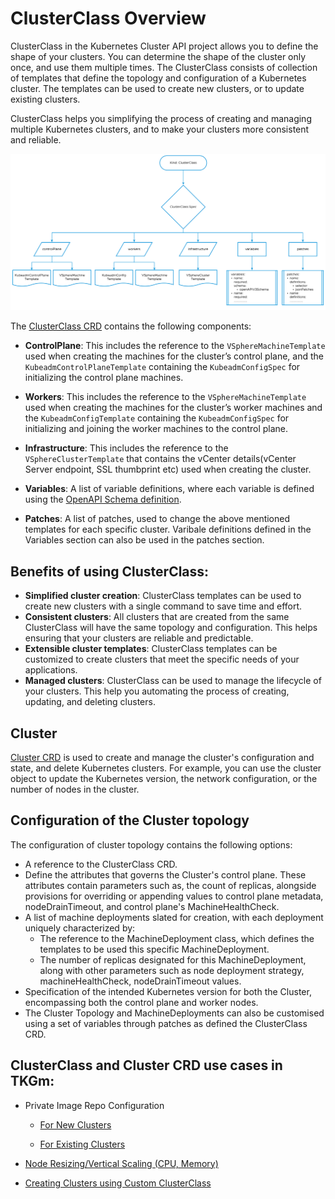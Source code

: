﻿# ClusterClass Overview

ClusterClass in the Kubernetes Cluster API project allows you to define the shape of your clusters. You can determine the shape of the cluster only once, and use them  multiple times. The ClusterClass consists of collection of templates that define the topology and configuration of a Kubernetes cluster. The templates can be used to create new clusters, or to update existing clusters. 

ClusterClass helps you simplifying the process of creating and managing multiple Kubernetes clusters, and to make your clusters more consistent and reliable.

![ClusterClass Components](./img/clusterclass/ClusterClass_components.jpg)

The [ClusterClass CRD](https://doc.crds.dev/github.com/kubernetes-sigs/cluster-api/cluster.x-k8s.io/ClusterClass/v1beta1) contains the following components:

- **ControlPlane**: This includes the reference to the `VSphereMachineTemplate` used when creating the machines for the cluster’s control plane, and the `KubeadmControlPlaneTemplate` containing the `KubeadmConfigSpec` for initializing the control plane machines.
- **Workers**: This includes the reference to the `VSphereMachineTemplate` used when creating the machines for the cluster’s worker machines and the `KubeadmConfigTemplate` containing the `KubeadmConfigSpec` for initializing and joining the worker machines to the control plane.
- **Infrastructure**: This includes the reference to the `VSphereClusterTemplate` that contains the vCenter details(vCenter Server endpoint, SSL thumbprint etc) used when creating the cluster.
- **Variables**: A list of variable definitions, where each variable is defined using the [OpenAPI Schema definition](https://github.com/kubernetes/apiextensions-apiserver/blob/master/pkg/apis/apiextensions/types_jsonschema.go).

- **Patches**: A list of patches, used to change the above mentioned templates for each specific cluster. Varibale definitions defined in the Variables section can also be used in the patches section.

## Benefits of using ClusterClass:

- **Simplified cluster creation**: ClusterClass templates can be used to create new clusters with a single command to save time and effort.
- **Consistent clusters**: All clusters that are created from the same ClusterClass will have the same topology and configuration. This helps ensuring that your clusters are reliable and predictable.
- **Extensible cluster templates**: ClusterClass templates can be customized to create clusters that meet the specific needs of your applications.
- **Managed clusters**: ClusterClass can be used to manage the lifecycle of your clusters. This help you automating the process of creating, updating, and deleting clusters.

## Cluster 

[Cluster CRD](https://doc.crds.dev/github.com/kubernetes-sigs/cluster-api/cluster.x-k8s.io/Cluster/v1beta1) is used to create and manage the cluster's configuration and state, and delete Kubernetes clusters. For example, you can use the cluster object to update the Kubernetes version, the network configuration, or the number of nodes in the cluster.


## Configuration of the Cluster topology
The configuration of cluster topology contains the following options:

- A reference to the ClusterClass CRD.
- Define the attributes that governs the Cluster's control plane. These attributes contain parameters such as, the count of replicas, alongside provisions for overriding or appending values to control plane metadata, nodeDrainTimeout, and control plane's MachineHealthCheck.
- A list of machine deployments slated for creation, with each deployment uniquely characterized by:
  - The reference to the MachineDeployment class, which defines the templates to be used this specific MachineDeployment.
  - The number of replicas designated for this MachineDeployment, along with other parameters such as node deployment strategy, machineHealthCheck, nodeDrainTimeout values.
- Specification of the intended Kubernetes version for both the Cluster, encompassing both the control plane and worker nodes.
- The Cluster Topology and MachineDeployments can also be customised using a set of variables through patches as defined the ClusterClass CRD. 


## ClusterClass and Cluster CRD use cases in TKGm:
- Private Image Repo Configuration
  - [For New Clusters](https://techdocs.broadcom.com/us/en/vmware-tanzu/standalone-components/tanzu-kubernetes-grid/2-5/tkg/workload-clusters-secret.html#custom-ca) 
   
  - [For Existing Clusters](https://techdocs.broadcom.com/us/en/vmware-tanzu/standalone-components/tanzu-kubernetes-grid/2-5/tkg/workload-clusters-secret.html#add-custom-ca)

- [Node Resizing/Vertical Scaling (CPU, Memory)](https://techdocs.broadcom.com/us/en/vmware-tanzu/standalone-components/tanzu-kubernetes-grid/2-5/tkg/workload-clusters-scale.html#class-topology)

- [Creating Clusters using Custom ClusterClass](https://techdocs.broadcom.com/us/en/vmware-tanzu/standalone-components/tanzu-kubernetes-grid/2-5/tkg/workload-clusters-cclass.html)




